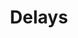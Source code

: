 ---
title: "Delays"
summary: "British indie rock/dream pop band founded in 2001 in Southampton as Idoru, they subsequently changed their name and signed with Rough Trade. In 2016, singer Greg Gilbert was diagnosed with cancer & died on 30th September 2021. Members: Greg Gilbert - Vocals, Guitar Aaron Gilbert - Keyboards, Programming, Background Vocals Colin Fox - Bass, Instruments, Background Vocals Rowly - Drums"
image: "delays.jpg"
apple_music_artist_url: "https://music.apple.com/gb/artist/delays/5543115"
wikipedia_url: "https://en.wikipedia.org/wiki/Delays"
---